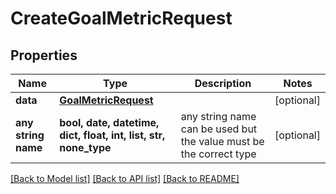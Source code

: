 # CreateGoalMetricRequest


## Properties
Name | Type | Description | Notes
------------ | ------------- | ------------- | -------------
**data** | [**GoalMetricRequest**](GoalMetricRequest.md) |  | [optional] 
**any string name** | **bool, date, datetime, dict, float, int, list, str, none_type** | any string name can be used but the value must be the correct type | [optional]

[[Back to Model list]](../README.md#documentation-for-models) [[Back to API list]](../README.md#documentation-for-api-endpoints) [[Back to README]](../README.md)


